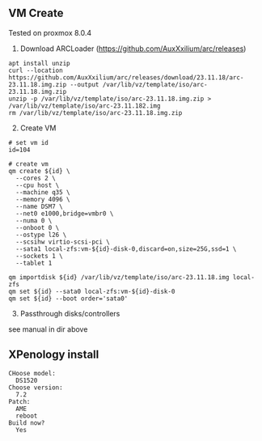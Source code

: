 VM Create
---------------------------------------------------

Tested on proxmox 8.0.4

1. Download ARCLoader (https://github.com/AuxXxilium/arc/releases)

```
apt install unzip
curl --location https://github.com/AuxXxilium/arc/releases/download/23.11.18/arc-23.11.18.img.zip --output /var/lib/vz/template/iso/arc-23.11.18.img.zip
unzip -p /var/lib/vz/template/iso/arc-23.11.18.img.zip > /var/lib/vz/template/iso/arc-23.11.182.img
rm /var/lib/vz/template/iso/arc-23.11.18.img.zip
```

2. Create VM

```
# set vm id
id=104

# create vm
qm create ${id} \
  --cores 2 \
  --cpu host \
  --machine q35 \
  --memory 4096 \
  --name DSM7 \
  --net0 e1000,bridge=vmbr0 \
  --numa 0 \
  --onboot 0 \
  --ostype l26 \
  --scsihw virtio-scsi-pci \
  --sata1 local-zfs:vm-${id}-disk-0,discard=on,size=25G,ssd=1 \
  --sockets 1 \
  --tablet 1

qm importdisk ${id} /var/lib/vz/template/iso/arc-23.11.18.img local-zfs
qm set ${id} --sata0 local-zfs:vm-${id}-disk-0
qm set ${id} --boot order='sata0'
```

3. Passthrough disks/controllers

see manual in dir above

XPenology install 
---------------------------------------------------

```
CHoose model:
  DS1520
Choose version:
  7.2
Patch:
  AME
  reboot
Build now?
  Yes
```